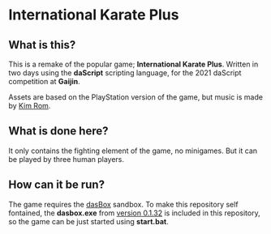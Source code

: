 # International Karate Plus


## What is this?
This is a remake of the popular game; **International Karate Plus**. Written in two days using the **daScript** scripting language, for the 2021 daScript competition at **Gaijin**.

Assets are based on the PlayStation version of the game, but music is made by [Kim Rom](https://youtu.be/Cd_9-qKuroQ).

## What is done here?
It only contains the fighting element of the game, no minigames. But it can be played by three human players.

## How can it be run?
The game requires the [dasBox](https://github.com/imp5imp5/dasbox) sandbox. To make this repository self fontained, the **dasbox.exe** from [version 0.1.32](https://github.com/imp5imp5/dasbox/releases/tag/dasbox_portable_0_1_32) is included in this repository, so the game can be just started using **start.bat**.
